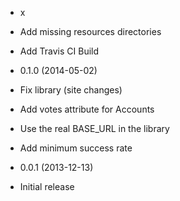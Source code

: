 * x

 * Add missing resources directories
 * Add Travis CI Build


* 0.1.0 (2014-05-02)

 * Fix library (site changes)
 * Add votes attribute for Accounts
 * Use the real BASE_URL in the library
 * Add minimum success rate


* 0.0.1 (2013-12-13)

 * Initial release
